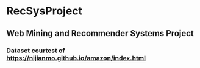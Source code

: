 # RecSysProject
## Web Mining and Recommender Systems Project
### Dataset courtest of https://nijianmo.github.io/amazon/index.html
